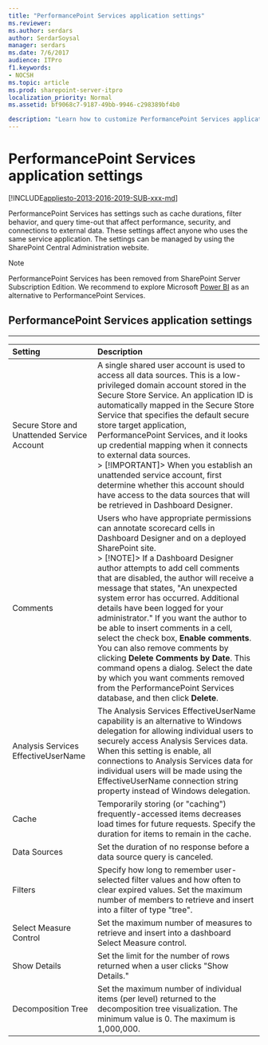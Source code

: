 ```yaml
---
title: "PerformancePoint Services application settings"
ms.reviewer: 
ms.author: serdars
author: SerdarSoysal
manager: serdars
ms.date: 7/6/2017
audience: ITPro
f1.keywords:
- NOCSH
ms.topic: article
ms.prod: sharepoint-server-itpro
localization_priority: Normal
ms.assetid: bf9068c7-9187-49bb-9946-c298389bf4b0

description: "Learn how to customize PerformancePoint Services application settings to meet your business needs."
---
```


# PerformancePoint Services application settings

[!INCLUDE[appliesto-2013-2016-2019-SUB-xxx-md](../includes/appliesto-2013-2016-2019-SUB-xxx-md.md)]
  
PerformancePoint Services has settings such as cache durations, filter behavior, and query time-out that affect performance, security, and connections to external data. These settings affect anyone who uses the same service application. The settings can be managed by using the SharePoint Central Administration website.

> [!NOTE]
> PerformancePoint Services has been removed from SharePoint Server Subscription Edition. We recommend to explore Microsoft [Power BI](https://powerbi.microsoft.com/) as an alternative to PerformancePoint Services.

## PerformancePoint Services application settings

****

|**Setting**|**Description**|
|:-----|:-----|
|Secure Store and Unattended Service Account  <br/> |A single shared user account is used to access all data sources. This is a low-privileged domain account stored in the Secure Store Service. An application ID is automatically mapped in the Secure Store Service that specifies the default secure store target application, PerformancePoint Services, and it looks up credential mapping when it connects to external data sources.  <br/> > [!IMPORTANT]> When you establish an unattended service account, first determine whether this account should have access to the data sources that will be retrieved in Dashboard Designer.           |
|Comments  <br/> |Users who have appropriate permissions can annotate scorecard cells in Dashboard Designer and on a deployed SharePoint site.  <br/> > [!NOTE]> If a Dashboard Designer author attempts to add cell comments that are disabled, the author will receive a message that states, "An unexpected system error has occurred. Additional details have been logged for your administrator." If you want the author to be able to insert comments in a cell, select the check box, **Enable comments**.           You can also remove comments by clicking **Delete Comments by Date**. This command opens a dialog. Select the date by which you want comments removed from the PerformancePoint Services database, and then click **Delete**.  <br/> |
|Analysis Services EffectiveUserName  <br/> |The Analysis Services EffectiveUserName capability is an alternative to Windows delegation for allowing individual users to securely access Analysis Services data. When this setting is enable, all connections to Analysis Services data for individual users will be made using the EffectiveUserName connection string property instead of Windows delegation.  <br/> |
|Cache  <br/> |Temporarily storing (or "caching") frequently-accessed items decreases load times for future requests. Specify the duration for items to remain in the cache.  <br/> |
|Data Sources  <br/> |Set the duration of no response before a data source query is canceled.  <br/> |
|Filters  <br/> |Specify how long to remember user-selected filter values and how often to clear expired values. Set the maximum number of members to retrieve and insert into a filter of type "tree".  <br/> |
|Select Measure Control  <br/> |Set the maximum number of measures to retrieve and insert into a dashboard Select Measure control.  <br/> |
|Show Details  <br/> |Set the limit for the number of rows returned when a user clicks "Show Details."  <br/> |
|Decomposition Tree  <br/> |Set the maximum number of individual items (per level) returned to the decomposition tree visualization. The minimum value is 0. The maximum is 1,000,000.  <br/> |
   

